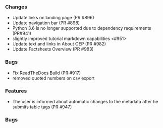 ### Changes

- Update links on landing page (PR #896)
- Update navigation bar (PR #898)
- Python 3.6 is no longer supported due to dependency requirements (PR#941)
- slightly improved tutorial markdown capabilities <#951>
- Update text and links in About OEP (PR #982) 
- Update Factsheets Overview (PR #983)

### Bugs

- Fix ReadTheDocs Build (PR #917)
- removed quoted numbers on csv export


### Features

- The user is informed about automatic changes to the metadata after he submits table tags (PR #947)

### Bugs

